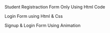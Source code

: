 Student Registraction Form Only Using Html Code

Login Form using Html & Css

Signup & Login Form Using Animation 

